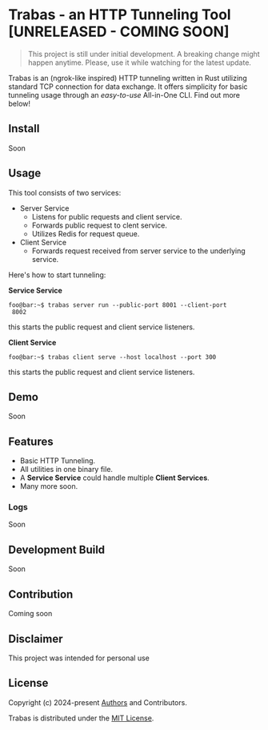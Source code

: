 # Trabas - an HTTP Tunneling Tool [UNRELEASED - COMING SOON]
> This project is still under initial development. A breaking change might happen anytime. Please, use it while watching for the latest update.

Trabas is an (ngrok-like inspired) HTTP tunneling written in Rust utilizing standard TCP connection for data exchange. It offers simplicity for basic tunneling usage through an _easy-to-use_ All-in-One CLI. Find out more below!

## Install
Soon
## Usage
This tool consists of two services:
- Server Service
  - Listens for public requests and client service.
  - Forwards public request to clent service.
  - Utilizes Redis for request queue.
- Client Service
    - Forwards request received from server service to the underlying service.

Here's how to start tunneling:

**Service Service**
```console
foo@bar:~$ trabas server run --public-port 8001 --client-port
 8002
```
this starts the public request and client service listeners.

**Client Service**
```console
foo@bar:~$ trabas client serve --host localhost --port 300
```
this starts the public request and client service listeners.

## Demo
Soon

## Features
- Basic HTTP Tunneling.
- All utilities in one binary file.
- A **Service Service** could handle multiple **Client Services**.
- Many more soon.
### Logs
Soon

## Development Build
Soon

## Contribution
Coming soon

## Disclaimer
This project was intended for personal use

## License
Copyright (c) 2024-present [Authors](https://github.com/amirkode/trabas/blob/main/AUTHORS) and Contributors.

Trabas is distributed under the [MIT License](https://opensource.org/license/mit/).